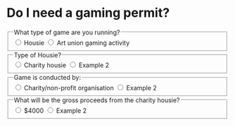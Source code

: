 <h1> Do I need a gaming permit? </h1>

  <div class="nsw-forms">
        <div class="nsw-form-group">
            <fieldset class="nsw-form-fieldset">
            <legend>
            <span class="nsw-form-legend-text">What type of game are you running?</span>
            </legend>
            <div class="nsw-form-radio">
               <input class="nsw-form-radio__input" type="radio" name="{inputName}" id="{uniquieID}">
               <label class="nsw-form-radio__label" for="{uniquieID}">Housie</label>      
               <input class="nsw-form-radio__input" type="radio" name="{inputName}" id="{uniquieID}">
              <label class="nsw-form-radio__label" for="{uniquieID}">Art union gaming activity<label>       
            </div>
           </fieldset>
        </div>
    </div>
    <div class="nsw-forms">
        <div class="nsw-form-group">
            <fieldset class="nsw-form-fieldset">
            <legend>
            <span class="nsw-form-legend-text">Type of Housie?</span>
            </legend>
            <div class="nsw-form-radio">
               <input class="nsw-form-radio__input" type="radio" name="{radio.housie1}" id="{radio.housie1}">
               <label class="nsw-form-radio__label" for="{uniquieID}">Charity housie</label>      
               <input class="nsw-form-radio__input" type="radio" name="{radio.housie1}" id="{radio.housie2}">
              <label class="nsw-form-radio__label" for="{radio.housie3}">Example 2</label>       
            </div>
           </fieldset>
        </div>
    </div>
<div class="nsw-forms">
        <div class="nsw-form-group">
            <fieldset class="nsw-form-fieldset">
            <legend>
            <span class="nsw-form-legend-text">Game is conducted by:</span>
            </legend>
            <div class="nsw-form-radio">
               <input class="nsw-form-radio__input" type="radio" name="{radio1}" id="{radio1}">
               <label class="nsw-form-radio__label" for="{uniquieID}">Charity/non-profit organisation</label>      
               <input class="nsw-form-radio__input" type="radio" name="{radio2}" id="{radio2}">
              <label class="nsw-form-radio__label" for="{uniquieID}">Example 2</label>       
            </div>
           </fieldset>
        </div>
    </div>
<div class="nsw-forms">
        <div class="nsw-form-group">
            <fieldset class="nsw-form-fieldset">
            <legend>
            <span class="nsw-form-legend-text">What will be the gross proceeds from the charity housie?</span>
            </legend>
            <div class="nsw-form-radio">
               <input class="nsw-form-radio__input" type="radio" name="{radio1}" id="{radio1}">
               <label class="nsw-form-radio__label" for="{uniquieID}">$4000</label>      
               <input class="nsw-form-radio__input" type="radio" name="{radio2}" id="{radio2}">
              <label class="nsw-form-radio__label" for="{uniquieID}">Example 2</label>       
            </div>
           </fieldset>
        </div>
    </div>
